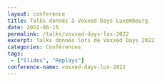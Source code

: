 ```yaml
---
layout: conference
title: Talks donnés à Voxxed Days Luxembourg
date: 2022-06-15
permalink: /talks/voxxed-days-lux-2022
excerpt: Talks donnés lors de Voxxed Days 2022
categories: Conférences
tags: 
 - ["Slides", "Replays"]
conference-name: voxxed-days-lux-2022
---
```


